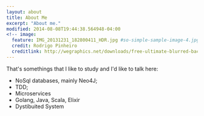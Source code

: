 ```yaml
---
layout: about
title: About Me
excerpt: "About me."
modified: 2014-08-08T19:44:38.564948-04:00
<!-- image:
  feature: IMG_20131231_182800411_HDR.jpg #so-simple-sample-image-4.jpg
  credit: Rodrigo Pinheiro
  creditlink: http://wegraphics.net/downloads/free-ultimate-blurred-background-pack/ -->
---
```


<!-- Looking for a simple, responsive, theme for your Jekyll powered blog? Well look no further. Here be **So Simple Theme**, the follow up to [**Minimal Mistakes**](http://mmistakes.github.io/minimal-mistakes) --- by designer slash illustrator [Michael Rose](http://mademistakes.com). -->
That's somethings that I like to study and I'd like to talk here:

<!-- ## So Simple Theme is all about: -->

* NoSql databases, mainly Neo4J;
* TDD;
* Microservices
* Golang, Java, Scala, Elixir
* Dystibuited System
